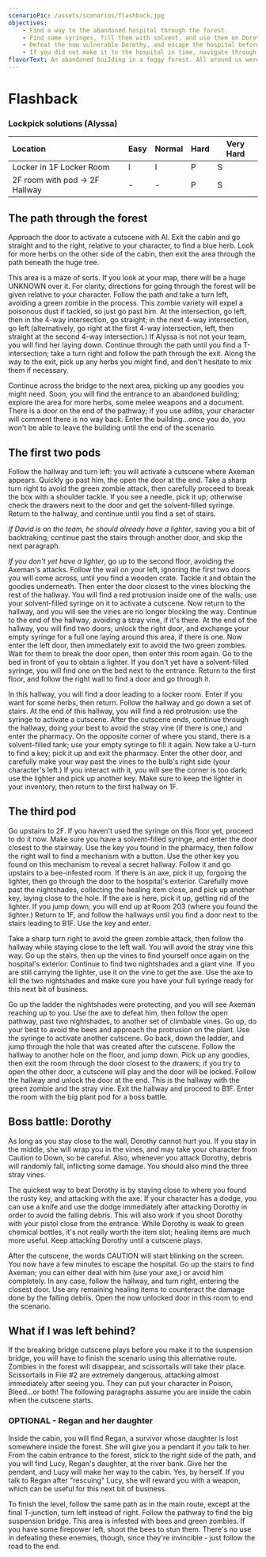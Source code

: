 ```yaml
---
scenarioPic: /assets/scenarios/flashback.jpg
objectives:
    - Find a way to the abandoned hospital through the forest.
    - Find some syringes, fill them with solvent, and use them on Dorothy's three exposed pods, while avoiding the Axeman.
    - Defeat the now vulnerable Dorothy, and escape the hospital before it collapses.
    - If you did not make it to the hospital in time, navigate through the forest to find a large bridge.
flavorText: An abandoned buiIding in a foggy forest. All around us were the echoes of some forgotten tragedy. Enveloped in evil, we pressed onward.
---
```

# Flashback

<ScenarioOverviewCard/>

### Lockpick solutions (Alyssa)

Location|Easy|Normal|Hard|Very Hard
:---|---|---|---|---
Locker in 1F Locker Room|I|I|P|S
2F room with pod &#8594; 2F Hallway|-|-|P|S

## The path through the forest

Approach the door to activate a cutscene with Al. Exit the cabin and go straight and to the right, relative to your character, to find a blue herb. Look for more herbs on the other side of the cabin, then exit the area through the path beneath the huge tree.

This area is a maze of sorts. If you look at your map, there will be a huge UNKNOWN over it. For clarity, directions for going through the forest will be given relative to your character. Follow the path and take a turn left, avoiding a green zombie in the process. This zombie variety will expel a poisonous dust if tackled, so just go past him. At the intersection, go left, then in the 4-way intersection, go straight; in the next 4-way intersection, go left (alternatively, go right at the first 4-way intersection, left, then straight at the second 4-way intersection.) If Alyssa is not not your team, you will find her laying down. Continue through the path until you find a T-intersection; take a turn right and follow the path through the exit. Along the way to the exit, pick up any herbs you might find, and don't hesitate to mix them if necessary.

Continue across the bridge to the next area, picking up any goodies you might need. Soon, you will find the entrance to an abandoned building; explore the area for more herbs, some melee weapons and a document. There is a door on the end of the pathway; if you use adlibs, your character will comment there is no way back. Enter the building...once you do, you won't be able to leave the building until the end of the scenario.

## The first two pods

Follow the hallway and turn left: you will activate a cutscene where Axeman appears. Quickly go past him, the open the door at the end. Take a sharp turn right to avoid the green zombie attack, then carefully proceed to break the box with a shoulder tackle. If you see a needle, pick it up; otherwise check the drawers next to the door and get the solvent-filled syringe. Return to the hallway, and continue until you find a set of stairs.

*If David is on the team, he should already have a lighter*, saving you a bit of backtraking; continue past the stairs through another door, and skip the next paragraph.

*If you don't yet have a lighter*, go up to the second floor, avoiding the Axeman's attacks. Follow the wall on your left, ignoring the first two doors you will come across, until you find a wooden crate. Tackle it and obtain the goodies underneath. Then enter the door closest to the vines blocking the rest of the hallway. You will find a red protrusion inside one of the walls; use your solvent-filled syringe on it to activate a cutscene. Now return to the hallway, and you will see the vines are no longer blocking the way. Continue to the end of the hallway, avoiding a stray vine, if it's there. At the end of the hallway, you will find two doors; unlock the right door, and exchange your empty syringe for a full one laying around this area, if there is one. Now enter the left door, then immediately exit to avoid the two green zombies. Wait for them to break the door open, then enter this room again. Go to the bed in front of you to obtain a lighter. If you don't yet have a solvent-filled syringe, you will find one on the bed next to the entrance. Return to the first floor, and follow the right wall to find a door and go through it.

In this hallway, you will find a door leading to a locker room. Enter if you want for some herbs, then return. Follow the hallway and go down a set of stairs. At the end of this hallway, you will find a red protrusion: use the syringe to activate a cutscene. After the cutscene ends, continue through the hallway, doing your best to avoid the stray vine (if there is one,) and enter the pharmacy. On the opposite corner of where you stand, there is a solvent-filled tank; use your empty syringe to fill it again. Now take a U-turn to find a key; pick it up and exit the pharmacy. Enter the other door, and carefully make your way past the vines to the bulb's right side (your character's left.) If you interact with it, you will see the corner is too dark; use the lighter and pick up another key. Make sure to keep the lighter in your inventory, then return to the first hallway on 1F.

## The third pod

Go upstairs to 2F. If you haven't used the syringe on this floor yet, proceed to do it now. Make sure you have a solvent-filled syringe, and enter the door closest to the stairway. Use the key you found in the pharmacy, then follow the right wall to find a mechanism with a button. Use the other key you found on this mechanism to reveal a secret hallway. Follow it and go upstairs to a bee-infested room. If there is an axe, pick it up, forgoing the lighter, then go through the door to the hospital's exterior. Carefully move past the nightshades, collecting the healing item close, and pick up another key, laying close to the hole. If the axe is here, pick it up, getting rid of the lighter. If you jump down, you will end up at Room 203 (where you found the lighter.) Return to 1F, and follow the hallways until you find a door next to the stairs leading to B1F. Use the key and enter.

Take a sharp turn right to avoid the green zombie attack, then follow the hallway while staying close to the left wall. You will avoid the stray vine this way. Go up the stairs, then up the vines to find yourself once again on the hospital's exterior. Continue to find two nightshades and a giant vine. If you are still carrying the lighter, use it on the vine to get the axe. Use the axe to kill the two nightshades and make sure you have your full syringe ready for this next bit of business.

Go up the ladder the nightshades were protecting, and you will see Axeman reaching up to you. Use the axe to defeat him, then follow the open pathway, past two nightshades, to another set of climbable vines. Go up, do your best to avoid the bees and approach the protrusion on the plant. Use the syringe to activate another cutscene. Go back, down the ladder, and jump through the hole that was created after the cutscene. Follow the hallway to another hole on the floor, and jump down. Pick up any goodies, then exit the room through the door closest to the drawers; if you try to open the other door, a cutscene will play and the door will be locked. Follow the hallway and unlock the door at the end. This is the hallway with the green zombie and the stray vine. Exit the hallway and proceed to B1F. Enter the room with the big plant pod for a boss battle.

## Boss battle: Dorothy

As long as you stay close to the wall, Dorothy cannot hurt you. If you stay in the middle, she will wrap you in the vines, and may take your character from Caution to Down, so be careful. Also, whenever you attack Dorothy, debris will randomly fall, inflicting some damage. You should also mind the three stray vines.

The quickest way to beat Dorothy is by staying close to where you found the rusty key, and attacking with the axe. If your character has a dodge, you can use a knife and use the dodge immediately after attacking Dorothy in order to avoid the falling debris. This will also work if you shoot Dorothy with your pistol close from the entrance. While Dorothy is weak to green chemical bottles, it's not really worth the item slot; healing items are much more useful. Keep attacking Dorothy until a cutscene plays.

After the cutscene, the words CAUTION will start blinking on the screen. You now have a few minutes to escape the hospital. Go up the stairs to find Axeman; you can either deal with him (use your axe,) or avoid him completely. In any case, follow the hallway, and turn right, entering the closest door. Use any remaining healing items to counteract the damage done by the falling debris. Open the now unlocked door in this room to end the scenario.

## What if I was left behind?

If the breaking bridge cutscene plays before you make it to the suspension bridge, you will have to finish the scenario using this alternative route. Zombies in the forest will disappear, and scissortails will take their place. Scissortails in File #2 are extremely dangerous, attacking almost immediately after seeing you. They can put your character in Poison, Bleed...or both! The following paragraphs assume you are inside the cabin when the cutscene starts.

### OPTIONAL - Regan and her daughter

Inside the cabin, you will find Regan, a survivor whose daughter is lost somewhere inside the forest. She will give you a pendant if you talk to her. From the cabin entrance to the forest, stick to the right side of the path, and you will find Lucy, Regan's daughter, at the river bank. Give her the pendant, and Lucy will make her way to the cabin. Yes, by herself. If you talk to Regan after "rescuing" Lucy, she will reward you with a weapon, which can be useful for this next bit of business.

To finish the level, follow the same path as in the main route, except at the final T-junction, turn left instead of right. Follow the pathway to find the big suspension bridge. This area is infested with bees and green zombies. If you have some firepower left, shoot the bees to stun them. There's no use in defeating these enemies, though, since they're invincible - just follow the road to the end.